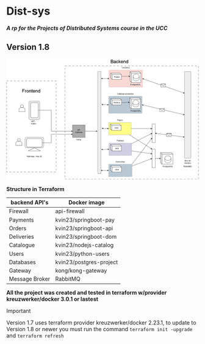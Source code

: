 # Dist-sys

***A rp for the Projects of Distributed Systems course in the UCC***

## Version 1.8 

![Arquitectura del proyecto final](./Architecture/Architecture%20dom-almacen.png)

**Structure in Terraform**

|backend API's |Docker image|
|---|---|
|Firewall |api-firewall|
|Payments |kvin23/springboot-pay|
|Orders |kvin23/springboot-api|
|Deliveries |kvin23/springboot-dom|
|Catalogue |kvin23/nodejs-catalog|
|Users |kvin23/python-users|
|Databases |kvin23/postgres-project|
|Gateway |kong/kong-gateway|
|Message Broker |RabbitMQ|


**All the project was created and tested in terraform w/provider kreuzwerker/docker 3.0.1 or lastest**

> [!IMPORTANT]
> Version 1.7 uses terraform provider kreuzwerker/docker 2.23.1, to update to Version 1.8 or newer you must run the command `terraform init -upgrade` and `terraform refresh`

